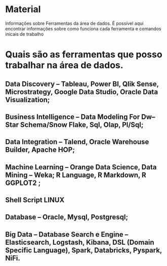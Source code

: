 # Material
Informações sobre Ferramentas da área de dados. 
É possível aqui encontrar informações sobre como funciona cada ferramenta e comandos inicais de trabalho

# Quais são as ferramentas que posso trabalhar na área de dados.

## Data Discovery – Tableau, Power BI, Qlik Sense, Microstrategy, Google Data Studio, Oracle Data Visualization;
## Business Intelligence – Data Modeling For Dw– Star Schema/Snow Flake, Sql, Olap, Pl/Sql;
## Data Integration – Talend, Oracle Warehouse Builder, Apache HOP;
## Machine Learning – Orange Data Science, Data Mining – Weka; R Language, R Markdown, R GGPLOT2 ;
## Shell Script LINUX
## Database – Oracle, Mysql, Postgresql;
## Big Data – Database Search e Engine – Elasticsearch, Logstash, Kibana, DSL (Domain Specific Language), Spark, Databricks, Pyspark, NiFi.
